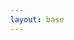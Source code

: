 ```yaml
---
layout: base
---
```

<link rel="stylesheet" href="//cdnjs.cloudflare.com/ajax/libs/leaflet/0.7.5/leaflet.css">
<style>
  html, body { height: 100%; margin: 0 }
  ul { margin: 0 }
  #map { position: absolute; top: 0; bottom: 0; left: 0; right: 0 }
  .leaflet-container .leaflet-control-attribution a { color: #557b8a }
  .place {
    border-left: 10px solid transparent;
    border-right: 10px solid transparent;
    border-top: 10px solid #ccc;
  }
  .place p {
    background: #ccc;
    overflow: hidden; position: absolute; left: -10px; bottom: 10px; margin: 0;
    padding: 2px 5px; font-size: 16px;
  }
  .place p a { display: block; color: #5a91a7; text-decoration: none }
  .place p a:hover { color: #7dabbd }
</style>

<div id="map"></div>

<script src="//cdnjs.cloudflare.com/ajax/libs/leaflet/0.7.5/leaflet.js"></script>
<script src="//cdnjs.cloudflare.com/ajax/libs/babel-core/5.8.23/browser.min.js"></script>
<script>
var map = L.map('map')

L.tileLayer('http://{s}.basemaps.cartocdn.com/light_all/{z}/{x}/{y}.png', {
  attribution: '&copy; <a href="http://www.openstreetmap.org/copyright">OpenStreetMap</a> contributors, &copy; <a href="http://cartodb.com/attributions">CartoDB</a>'
}).addTo(map)

var data = {
  'type': 'FeatureCollection',
  'features': [
    {% for page in site.pages %}
      {% if page.brand %}
        {
          type: 'Feature',
          geometry: {
            type: 'Point',
            coordinates: [{{ page.coordinates[1] }}, {{ page.coordinates[0] }}],
          },
          properties: {
            url: '{{ site.base_url }}{{ page.url | split:".html" }}',
            brand: '{{ page.brand }}',
          }
        },
      {% endif %}
    {% endfor %}
  ],
}

var layer = L.geoJson(data, {
  pointToLayer: function(feature, latLng) {
    var myIcon = L.divIcon({
      html: '<p><a href="' + feature.properties.url + '">' + feature.properties.brand + '</a></p>',
      className: 'place',
      iconSize: [0, 0],
    })
    return L.marker(latLng, {icon: myIcon})
  },
}).addTo(map)
map.fitBounds(layer.getBounds(), {padding: [50, 50]})
</script>
